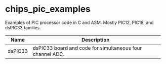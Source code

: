 chips_pic_examples
==================

Examples of PIC processor code in C and ASM. Mostly PIC12, PIC18, and dsPIC33 families.

|        Name         | Description                                                |
|---------------------|------------------------------------------------------------|
|dsPIC33              | dsPIC33 board and code for simultaneous four channel ADC.  |
